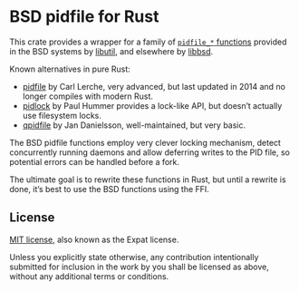 BSD pidfile for Rust
====================

This crate provides a wrapper for a family of [`pidfile_*` functions][pidfile] provided in the BSD systems by [libutil][], and elsewhere by [libbsd][].

Known alternatives in pure Rust:

 * [pidfile](https://crates.io/crates/pidfile) by Carl Lerche, very advanced, but last updated in 2014 and no longer compiles with modern Rust.
 * [pidlock](https://crates.io/crates/pidlock) by Paul Hummer provides a lock-like API, but doesn’t actually use filesystem locks.
 * [qpidfile](https://crates.io/crates/qpidfile) by Jan Danielsson, well-maintained, but very basic.

The BSD pidfile functions employ very clever locking mechanism, detect concurrently running daemons and allow deferring writes to the PID file, so potential errors can be handled before a fork.

The ultimate goal is to rewrite these functions in Rust, but until a rewrite is done, it’s best to use the BSD functions using the FFI.

[libutil]: https://man.netbsd.org/libutil.3
[libbsd]: https://libbsd.freedesktop.org/
[pidfile]: https://linux.die.net/man/3/pidfile

License
-------

[MIT license](LICENSE-MIT), also known as the Expat license.

Unless you explicitly state otherwise, any contribution intentionally submitted
for inclusion in the work by you shall be licensed as above, without any additional
terms or conditions.
